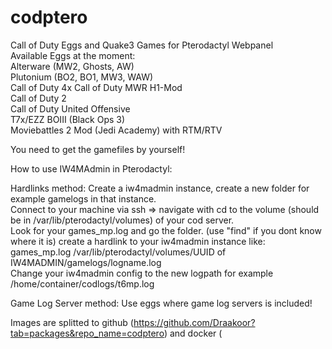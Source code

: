 # codptero  
Call of Duty Eggs and Quake3 Games for Pterodactyl Webpanel     
Available Eggs at the moment:    
Alterware (MW2, Ghosts, AW)  
Plutonium (BO2, BO1, MW3, WAW)  
Call of Duty 4x
Call of Duty MWR H1-Mod  
Call of Duty 2  
Call of Duty United Offensive  
T7x/EZZ BOIII (Black Ops 3)  
Moviebattles 2 Mod (Jedi Academy) with RTM/RTV

You need to get the gamefiles by yourself!

How to use IW4MAdmin in Pterodactyl:  

Hardlinks method:
Create a iw4madmin instance, create a new folder for example gamelogs in that instance.  
Connect to your machine via ssh => navigate with cd to the volume (should be in /var/lib/pterodactyl/volumes) of your cod server.  
Look for your games_mp.log and go the folder.  (use "find" if you dont know where it is)
create a hardlink to your iw4madmin instance like: games_mp.log /var/lib/pterodactyl/volumes/UUID of IW4MADMIN/gamelogs/logname.log  
Change your iw4madmin config to the new logpath for example /home/container/codlogs/t6mp.log  

Game Log Server method:
Use eggs where game log servers is included!
    

Images are splitted to github (https://github.com/Draakoor?tab=packages&repo_name=codptero) and docker (
